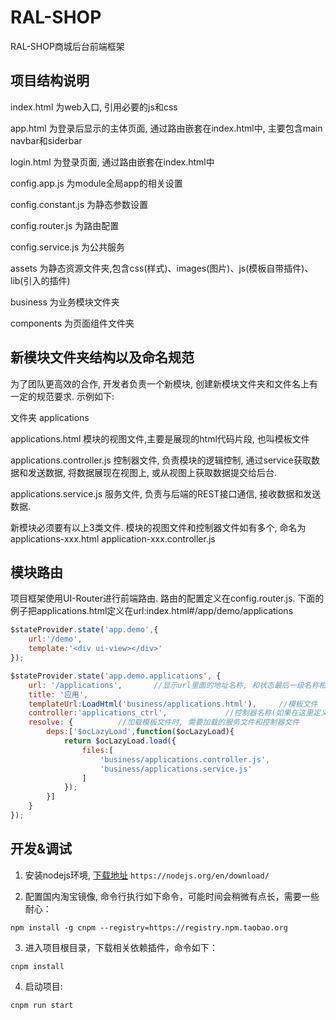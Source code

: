 # RAL-SHOP

RAL-SHOP商城后台前端框架


## 项目结构说明

index.html 为web入口, 引用必要的js和css

app.html 为登录后显示的主体页面, 通过路由嵌套在index.html中, 主要包含main navbar和siderbar

login.html 为登录页面, 通过路由嵌套在index.html中

config.app.js 为module全局app的相关设置

config.constant.js 为静态参数设置

config.router.js 为路由配置

config.service.js 为公共服务

assets 为静态资源文件夹,包含css(样式)、images(图片)、js(模板自带插件)、lib(引入的插件)

business 为业务模块文件夹

components 为页面组件文件夹

## 新模块文件夹结构以及命名规范

为了团队更高效的合作, 开发者负责一个新模块, 创建新模块文件夹和文件名上有一定的规范要求. 示例如下:

文件夹 applications

applications.html 模块的视图文件,主要是展现的html代码片段, 也叫模板文件

applications.controller.js 控制器文件, 负责模块的逻辑控制, 通过service获取数据和发送数据, 将数据展现在视图上, 或从视图上获取数据提交给后台.

applications.service.js 服务文件, 负责与后端的REST接口通信, 接收数据和发送数据.

新模块必须要有以上3类文件. 模块的视图文件和控制器文件如有多个, 命名为applications-xxx.html application-xxx.controller.js

## 模块路由

项目框架使用UI-Router进行前端路由. 路由的配置定义在config.router.js. 下面的例子把applications.html定义在url:index.html#/app/demo/applications

```js
$stateProvider.state('app.demo',{
    url:'/demo',
    template:'<div ui-view></div>'
});
```
```js
$stateProvider.state('app.demo.applications', {
    url: '/applications',       //显示url里面的地址名称, 和状态最后一级名称相同
    title: '应用',
    templateUrl:LoadHtml('business/applications.html'),     //模板文件
    controller:'applications_ctrl',             //控制器名称(如果在这里定义了控制器名称,则模板文件中无需再写ng-controller)
    resolve: {          //加载模板文件时, 需要加载的服务文件和控制器文件
        deps:['$ocLazyLoad',function($ocLazyLoad){
            return $ocLazyLoad.load({
                files:[
                    'business/applications.controller.js',
                    'business/applications.service.js'
                ]
            });
        }]
    }
});
```

## 开发&调试

1. 安装nodejs环境, [下载地址](https://nodejs.org/en/download/)
`
https://nodejs.org/en/download/
`

2. 配置国内淘宝镜像, 命令行执行如下命令，可能时间会稍微有点长，需要一些耐心：
``` 
npm install -g cnpm --registry=https://registry.npm.taobao.org
```
3. 进入项目根目录，下载相关依赖插件，命令如下：
```
cnpm install
```

4. 启动项目:

```
cnpm run start
```




